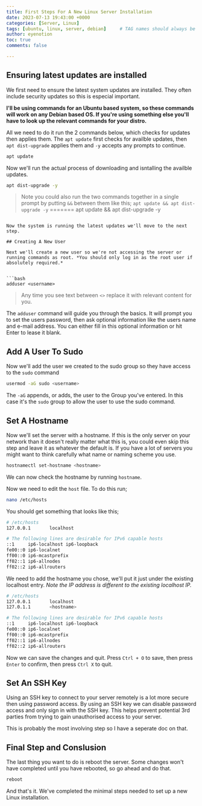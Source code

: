 ```yaml
---
title: First Steps For A New Linux Server Installation
date: 2023-07-13 19:43:00 +0000
categories: [Server, Linux]
tags: [ubuntu, linux, server, debian]     # TAG names should always be lowercase
author: eyenotion
toc: true
comments: false

---
```

## Ensuring latest updates are installed

We first need to ensure the latest system updates are installed. They often include security updates so this is especial important.

**I'll be using commands for an Ubuntu based system, so these commands will work on any Debian based OS. If you're using something else you'll have to look up the relevant commands for your distro.**


All we need to do it run the 2 commands below, which checks for updates then applies them. The `apt update` first checks for availble updates, then `apt dist-upgrade` applies them and `-y` accepts any prompts to continue.

```bash
apt update
```

Now we'll run the actual process of downloading and isntalling the availble updates.

```bash
apt dist-upgrade -y
```
> Note you could also run the two commands together in a single prompt by putting `&&` between them like this; `apt update && apt dist-upgrade -y`
=======
apt update && apt dist-upgrade -y
```

Now the system is running the latest updates we'll move to the next step.

## Creating A New User

Next we'll create a new user so we're not accessing the server or running commands as root. *You should only log in as the root user if absolutely required.*


```bash
adduser <username>
```

> Any time you see text between `<>`  replace it with relevant content for you.

The `adduser` command will guide you through the basics. It will prompt you to set the users password, then ask optional information like the users name and e-mail address. You can either fill in this optional information or hit Enter to lease it blank.

## Add A User To Sudo

Now we'll add the user we created to the sudo group so they have access to the `sudo` command

```bash
usermod -aG sudo <username>
```
The `-aG` appends, or adds, the user to the Group you've entered. In this case it's the `sudo` group to allow the user to use the sudo command.

## Set A Hostname

Now we'll set the server with a hostname. If this is the only server on your network than it doesn't really matter what this is, you could even skip this step and leave it as whatever the default is. If you have a lot of servers you might want to think carefully what name or naming scheme you use.

```bash
hostnamectl set-hostname <hostname>
```

We can now check the hostname by running `hostname`.

Now we need to edit the `host` file. To do this run;

```bash
nano /etc/hosts
```

You should get something that looks like this;
```bash
# /etc/hosts
127.0.0.1       localhost

# The following lines are desirable for IPv6 capable hosts
::1     ip6-localhost ip6-loopback
fe00::0 ip6-localnet
ff00::0 ip6-mcastprefix
ff02::1 ip6-allnodes
ff02::2 ip6-allrouters
```
We need to add the hostname you chose, we'll put it just under the existing localhost entry. *Note the IP address is different to the existing localhost IP.*

```bash
# /etc/hosts
127.0.0.1       localhost
127.0.1.1       <hostname>

# The following lines are desirable for IPv6 capable hosts
::1     ip6-localhost ip6-loopback
fe00::0 ip6-localnet
ff00::0 ip6-mcastprefix
ff02::1 ip6-allnodes
ff02::2 ip6-allrouters
```
Now we can save the changes and quit. Press `Ctrl + O` to save, then press `Enter` to confirm, then press `Ctrl X` to quit.

## Set An SSH Key

Using an SSH key to connect to your server remotely is a lot more secure then using password access. By using an SSH key we can disable password access and only sign in with the SSH key. This helps prevent potential 3rd parties from trying to gain unauthorised access to your server.

This is probably the most involving step so I have a seperate doc on that.

## Final Step and Conslusion

The last thing you want to do is reboot the server. Some changes won't have completed until you have rebooted, so go ahead and do that.

```bash
reboot
```
And that's it. We've completed the minimal steps needed to set up a new Linux installation.